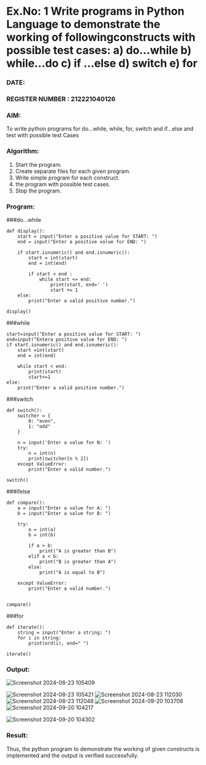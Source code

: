 # Ex.No: 1 Write programs in Python Language to demonstrate the working of followingconstructs with possible test cases: a) do…while b) while…do c) if …else d) switch e) for 

### DATE:                                                                       
### REGISTER NUMBER : 212221040126

### AIM:  
To write python programs for do…while, while, for, switch and if…else and test with possible test 
Cases 

### Algorithm:
1. Start the program.
2. Create separate files for each given program.
3. Write simple program for each construct.
4.  the program with possible test cases.
5. Stop the program.
### Program:


###do…while
```
def display():
    start = input("Enter a positive value for START: ")
    end = input("Enter a positive value for END: ")
    
    if start.isnumeric() and end.isnumeric():
        start = int(start)
        end = int(end)
        
        if start < end :  
            while start <= end:    
                print(start, end=' ')
                start += 1
    else:
        print("Enter a valid positive number.")

display()
```
 ###while
```
start=input("Enter a positive value for START: ")
end=input("Entera positive value for END: ")
if start.isnumeric() and end.isnumeric():
    start =int(start)
    end = int(end)
    
    while start < end:
        print(start)
        start+=1
else:
    print("Enter a valid positive number.")
```

###switch
```
def switch():
    switcher = {
        0: "even",
        1: "odd"
    }

    n = input('Enter a value for N: ')
    try:
        n = int(n)
        print(switcher[n % 2])
    except ValueError:
        print("Enter a valid number.")

switch()
```

###ifelse
```
def compare():
    a = input("Enter a value for A: ")
    b = input("Enter a value for B: ")
    
    try:
        a = int(a)
        b = int(b)
        
        if a > b:
            print("A is greater than B")
        elif a < b:
            print("B is greater than A")
        else:
            print("A is equal to B")
    
    except ValueError:
        print("Enter a valid number.")


compare()
```

###for
```
def iterate():
    string = input("Enter a string: ")
    for i in string:
        print(ord(i), end=" ")

iterate()
```















### Output:

![Screenshot 2024-08-23 105409](https://github.com/user-attachments/assets/62b431f6-331b-40fe-b380-a35d262d1f70)

![Screenshot 2024-08-23 105421](https://github.com/user-attachments/assets/ded320c9-830f-46fd-a8a1-20735f971320)
![Screenshot 2024-08-23 112030](https://github.com/user-attachments/assets/b4a23cd6-d69a-4858-b3e2-c30a5a6d5555)
![Screenshot 2024-08-23 112048](https://github.com/user-attachments/assets/1901e89b-5ef2-439f-92e1-2de79ea90e5e)
![Screenshot 2024-09-20 103708](https://github.com/user-attachments/assets/5b48bb1b-2fa8-46e7-8618-b7cd43890c56)
![Screenshot 2024-09-20 104217](https://github.com/user-attachments/assets/cc1a8e4f-2311-41db-b947-74cd3fed5a00)

![Screenshot 2024-09-20 104302](https://github.com/user-attachments/assets/84916d83-b4e6-4e32-8f35-fbfa01417880)



### Result:
Thus, the python program to demonstrate the working of given constructs is implemented and the output is verified successfully.
